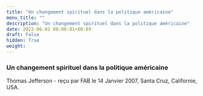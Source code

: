 ```yaml
---
title: "Un changement spirituel dans la politique américaine"
menu_title: ""
description: "Un changement spirituel dans la politique américaine"
date: 2022-06-01 06:00:01+00:89
draft: False
hidden: True
weight:
---
```

### Un changement spirituel dans la politique américaine

Thomas Jefferson - reçu par FAB le 14 Janvier 2007, Santa Cruz, Californie, USA.



